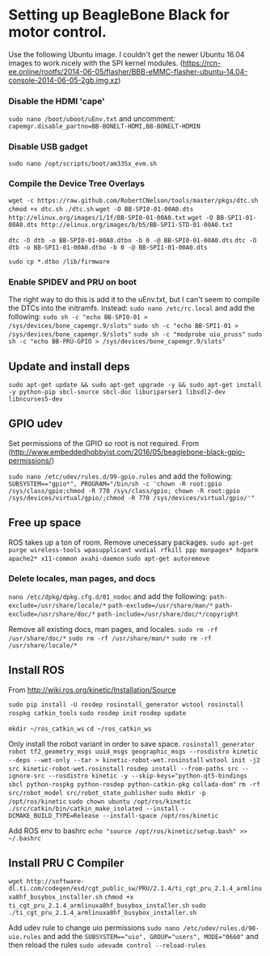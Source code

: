 # Setting up BeagleBone Black for motor control.
Use the following Ubuntu image.  I couldn't get the newer Ubuntu 16.04 images to work nicely with the SPI kernel modules.
(https://rcn-ee.online/rootfs/2014-06-05/flasher/BBB-eMMC-flasher-ubuntu-14.04-console-2014-06-05-2gb.img.xz)

### Disable the HDMI 'cape'
`sudo nano /boot/uboot/uEnv.txt` and uncomment:
`capemgr.disable_partno=BB-BONELT-HDMI,BB-BONELT-HDMIN`

### Disable USB gadget
`sudo nano /opt/scripts/boot/am335x_evm.sh`

### Compile the Device Tree Overlays
`wget -c https://raw.github.com/RobertCNelson/tools/master/pkgs/dtc.sh`
`chmod +x dtc.sh` 
`./dtc.sh`
`wget -O BB-SPI0-01-00A0.dts http://elinux.org/images/1/1f/BB-SPI0-01-00A0.txt`
`wget -O BB-SPI1-01-00A0.dts http://elinux.org/images/b/b5/BB-SPI1-STD-01-00A0.txt`

`dtc -O dtb -o BB-SPI0-01-00A0.dtbo -b 0 -@ BB-SPI0-01-00A0.dts`
`dtc -O dtb -o BB-SPI1-01-00A0.dtbo -b 0 -@ BB-SPI1-01-00A0.dts`

`sudo cp *.dtbo /lib/firmware`

### Enable SPIDEV and PRU on boot
The right way to do this is add it to the uEnv.txt, but I can't seem to compile the DTCs into the initramfs. Instead:
`sudo nano /etc/rc.local`
and add the following:
`sudo sh -c "echo BB-SPI0-01 > /sys/devices/bone_capemgr.9/slots"`
`sudo sh -c "echo BB-SPI1-01 > /sys/devices/bone_capemgr.9/slots"`
`sudo sh -c "modprobe uio_pruss"`
`sudo sh -c "echo BB-PRU-GPIO > /sys/devices/bone_capemgr.9/slots"`

## Update and install deps
`sudo apt-get update && sudo apt-get upgrade -y && sudo apt-get install -y python-pip sbcl-source sbcl-doc liburiparser1 libsdl2-dev libncurses5-dev`

## GPIO udev
Set permissions of the GPIO so root is not required. From (http://www.embeddedhobbyist.com/2016/05/beaglebone-black-gpio-permissions/)

`sudo nano /etc/udev/rules.d/99-gpio.rules`
and add the following:
`SUBSYSTEM=="gpio*", PROGRAM="/bin/sh -c 'chown -R root:gpio /sys/class/gpio;chmod -R 770 /sys/class/gpio; chown -R root:gpio /sys/devices/virtual/gpio/;chmod -R 770 /sys/devices/virtual/gpio/'"`

## Free up space
ROS takes up a ton of room. Remove unecessary packages.
`sudo apt-get purge wireless-tools wpasupplicant wvdial rfkill ppp manpages* hdparm apache2* x11-common avahi-daemon`
`sudo apt-get autoremove`

### Delete locales, man pages, and docs
`nano /etc/dpkg/dpkg.cfg.d/01_nodoc` and add the following:
`path-exclude=/usr/share/locale/*`
`path-exclude=/usr/share/man/*`
`path-exclude=/usr/share/doc/*`
`path-include=/usr/share/doc/*/copyright`

Remove all existing docs, man pages, and locales.
`sudo rm -rf /usr/share/doc/*`
`sudo rm -rf /usr/share/man/*`
`sudo rm -rf /usr/share/locale/*`

## Install ROS
From http://wiki.ros.org/kinetic/Installation/Source

`sudo pip install -U rosdep rosinstall_generator wstool rosinstall rospkg catkin_tools`
`sudo rosdep init`
`rosdep update`

`mkdir ~/ros_catkin_ws`
`cd ~/ros_catkin_ws`

Only install the robot variant in order to save space.
`rosinstall_generator robot tf2_geometry_msgs uuid_msgs geographic_msgs --rosdistro kinetic --deps --wet-only --tar > kinetic-robot-wet.rosinstall`
`wstool init -j2 src kinetic-robot-wet.rosinstall`
`rosdep install --from-paths src --ignore-src --rosdistro kinetic -y --skip-keys="python-qt5-bindings sbcl python-rospkg python-rosdep python-catkin-pkg collada-dom"`
`rm -rf src/robot_model src/robot_state_publisher`
`sudo mkdir -p /opt/ros/kinetic`
`sudo chown ubuntu /opt/ros/kinetic`
`./src/catkin/bin/catkin_make_isolated --install -DCMAKE_BUILD_TYPE=Release --install-space /opt/ros/kinetic`

Add ROS env to bashrc
`echo "source /opt/ros/kinetic/setup.bash" >> ~/.bashrc`

## Install PRU C Compiler
`wget http://software-dl.ti.com/codegen/esd/cgt_public_sw/PRU/2.1.4/ti_cgt_pru_2.1.4_armlinuxa8hf_busybox_installer.sh`
`chmod +x ti_cgt_pru_2.1.4_armlinuxa8hf_busybox_installer.sh`
`sudo ./ti_cgt_pru_2.1.4_armlinuxa8hf_busybox_installer.sh`

Add udev rule to change uio permissions
`sudo nano /etc/udev/rules.d/98-uio.rules`
and add the 
`SUBSYSTEM=="uio", GROUP="users", MODE="0660"`
and then reload the rules
`sudo udevadm control --reload-rules`


